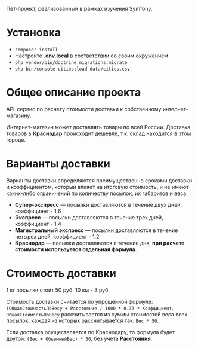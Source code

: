 Пет-проект, реализованный в рамках изучения Symfony.

# Установка
* `composer install`
* Настройте **.env.local** в соответствии со своим окружением
* `php vendor/bin/doctrine migrations:migrate`
* `php bin/console cities:load data/cities.csv`

# Общее описание проекта
API-сервис по расчету стоимости доставки к собственному интернет-магазину.

Интернет-магазин может доставлять товары по всей России. Доставка товаров в **Краснодар** происходит дешевле, т.к. склад находится в этом городе.

# Варианты доставки
Варианты доставки определяются преимущественно сроками доставки и коэффициентом, который влияет на итоговую стоимость, и не имеют каких-либо ограничений по количеству посылок, их габаритов и веса.

* **Супер-экспресс** — посылки доставляются в течение двух дней, коэффициент - 1.6
* **Экспресс** — посылки доставляются в течение трех дней, коэффициент - 1.4
* **Магистральный экспресс** — посылки доставляются в течение четырех дней, коэффициент - 1.2
* **Краснодар** — посылки доставляются в течение дня, **при расчете стоимости используется отдельная формула**.

# Стоимость доставки
1 кг посылки стоит 50 руб.
10 км - 3 руб.

Стоимость доставки считается по упрощенной формуле: `(ОбщаяСтоимостьПоВесу + Расстояние / 1000 * 0.3) * Коэффициент`.
`ОбщаяСтоимостьПоВесу` рассчитывается из суммы стоимостей веса всех посылок, каждая из которых рассчитывается так: `Вес * 50`.

Если доставка осуществляется по Краснодару, то формула будет другой: `(Вес + ОбъемныйВес) * 50`, без учета **Расстояния**.
